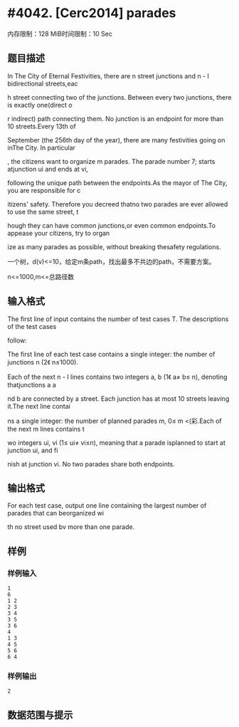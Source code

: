 # #4042. [Cerc2014] parades

内存限制：128 MiB时间限制：10 Sec

## 题目描述

In The City of Eternal Festivities, there are n street junctions and n - I bidirectional streets,eac

h street connecting two of the junctions. Between every two junctions, there is exactly one(direct o

r indirect) path connecting them. No junction is an endpoint for more than 10 streets.Every 13th of 

September (the 256th day of the year), there are many festivities going on inThe City. In particular

, the citizens want to organize m parades. The parade number 7; starts atjunction ui and ends at vi,

 following the unique path between the endpoints.As the mayor of The City, you are responsible for c

itizens' safety. Therefore you decreed thatno two parades are ever allowed to use the same street, t

hough they can have common junctions,or even common endpoints.To appease your citizens, try to organ

ize as many parades as possible, without breaking thesafety regulations.

一个树，d(v)<=10，给定m条path，找出最多不共边的path，不需要方案。 

n<=1000,m<=总路径数

## 输入格式

The first line of input contains the number of test cases T. The descriptions of the test cases 

follow: 

The first line of each test case contains a single integer: the number of junctions n (2《 n&le;1000).

 Each of the next n - I lines contains two integers a, b (1《 a&ne; b&le; n), denoting thatjunctions a a

nd b are connected by a street. Each junction has at most 10 streets leaving it.The next line contai

ns a single integer: the number of planned parades m, 0&le; m <(彩.Each of the next m lines contains t

wo integers ui, vi (1&le; ui&ne; vi&le;n), meaning that a parade isplanned to start at junction ui, and fi

nish at junction vi. No two parades share both endpoints.

## 输出格式

For each test case, output one line containing the largest number of parades that can beorganized wi

th no street used bv more than one parade.

## 样例

### 样例输入

    
    1
    6
    1 2
    2 3
    3 4
    3 5
    3 6
    4
    1 3
    4 5
    5 6
    6 4
    

### 样例输出

    
    2
    

## 数据范围与提示
